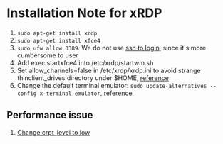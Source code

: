 # Installation Note for xRDP

1. `sudo apt-get install xrdp`
2. `sudo apt-get install xfce4`
3. `sudo ufw allow 3389`. We do not use [ssh to login](http://c-nergy.be/blog/?p=14965), since it's more cumbersome to user
4. Add exec startxfce4 into /etc/xrdp/startwm.sh
5. Set allow_channels=false in  /etc/xrdp/xrdp.ini to avoid strange thinclient_drives directory under $HOME, [reference](https://github.com/neutrinolabs/xrdp/issues/218)
6. Change the default terminal emulator: `sudo update-alternatives --config x-terminal-emulator`, [reference](https://itsfoss.com/change-default-terminal-ubuntu/)

## Performance issue
1. [Change crpt_level to low](https://superuser.com/questions/1539900/slow-ubuntu-remote-desktop-using-xrdp)
